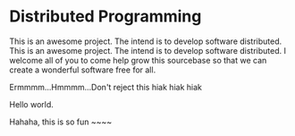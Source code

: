 Distributed Programming
=======================

This is an awesome project. The intend is to develop software distributed.
This is an awesome project. The intend is to develop software distributed. I welcome all of you to come help grow this sourcebase so that we can create a wonderful software free for all.




Ermmmm...Hmmmm...Don't reject this hiak hiak hiak



Hello world.


Hahaha, this is so fun ~~~~ 

